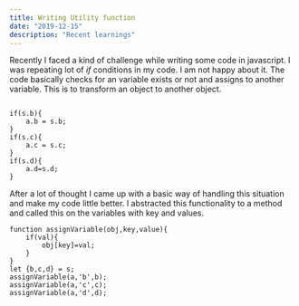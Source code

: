 ```yaml
---
title: Writing Utility function
date: "2019-12-15"
description: "Recent learnings"
---
```


Recently I faced a kind of challenge while writing some code in javascript. I was repeating lot of *if* conditions in my code. I am not happy about it. The code basically checks for an variable exists or not and assigns to another variable. This is to transform an object to another object.

```
    
if(s.b){
    a.b = s.b;
}
if(s.c){
    a.c = s.c;
}
if(s.d){
    a.d=s.d;
}
```
After a lot of thought I came up with a basic way of handling this situation and make my code little better. I abstracted this functionality to a method and called this on the variables with key and values.

```
function assignVariable(obj,key,value){
    if(val){
        obj[key]=val; 
    }
}
let {b,c,d} = s;
assignVariable(a,'b',b);
assignVariable(a,'c',c);
assignVariable(a,'d',d);

```